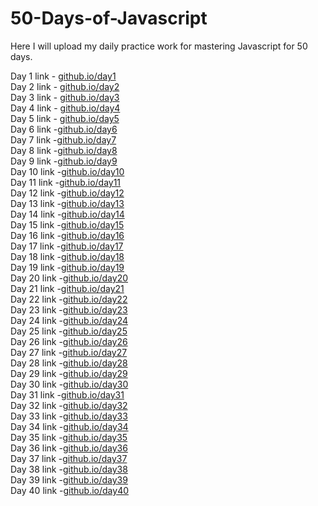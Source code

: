 # 50-Days-of-Javascript

Here I will upload my daily practice work for mastering Javascript for 50 days.

Day 1 link - [github.io/day1](https://rushigoswami.github.io/50-Days-of-Javascript/day1/)<br> Day 2
link - [github.io/day2](https://rushigoswami.github.io/50-Days-of-Javascript/day2/)<br> Day 3 link -
[github.io/day3](https://rushigoswami.github.io/50-Days-of-Javascript/day3/)<br> Day 4 link -
[github.io/day4](https://rushigoswami.github.io/50-Days-of-Javascript/day4/)<br> Day 5 link -
[github.io/day5](https://rushigoswami.github.io/50-Days-of-Javascript/day5/)<br> Day 6
link -[github.io/day6](https://rushigoswami.github.io/50-Days-of-Javascript/day6/)<br> Day 7
link -[github.io/day7](https://rushigoswami.github.io/50-Days-of-Javascript/day7/)<br> Day 8
link -[github.io/day8](https://rushigoswami.github.io/50-Days-of-Javascript/day8/)<br> Day 9
link -[github.io/day9](https://rushigoswami.github.io/50-Days-of-Javascript/day9/)<br> Day 10
link -[github.io/day10](https://rushigoswami.github.io/50-Days-of-Javascript/day10/)<br> Day 11
link -[github.io/day11](https://rushigoswami.github.io/50-Days-of-Javascript/day11/)<br> Day 12
link -[github.io/day12](https://rushigoswami.github.io/50-Days-of-Javascript/day12/)<br> Day 13
link -[github.io/day13](https://rushigoswami.github.io/50-Days-of-Javascript/day13/)<br> Day 14
link -[github.io/day14](https://rushigoswami.github.io/50-Days-of-Javascript/day14/)<br> Day 15
link -[github.io/day15](https://rushigoswami.github.io/50-Days-of-Javascript/day15/)<br> Day 16
link -[github.io/day16](https://rushigoswami.github.io/50-Days-of-Javascript/day16/)<br> Day 17
link -[github.io/day17](https://rushigoswami.github.io/50-Days-of-Javascript/day17/)<br> Day 18
link -[github.io/day18](https://rushigoswami.github.io/50-Days-of-Javascript/day18/)<br> Day 19
link -[github.io/day19](https://rushigoswami.github.io/50-Days-of-Javascript/day19/)<br> Day 20
link -[github.io/day20](https://rushigoswami.github.io/50-Days-of-Javascript/day20/)<br> Day 21
link -[github.io/day21](https://rushigoswami.github.io/50-Days-of-Javascript/day21/)<br> Day 22
link -[github.io/day22](https://rushigoswami.github.io/50-Days-of-Javascript/day22/)<br> Day 23
link -[github.io/day23](https://rushigoswami.github.io/50-Days-of-Javascript/day23/)<br> Day 24
link -[github.io/day24](https://rushigoswami.github.io/50-Days-of-Javascript/day24/)<br> Day 25
link -[github.io/day25](https://rushigoswami.github.io/50-Days-of-Javascript/day25/)<br> Day 26
link -[github.io/day26](https://rushigoswami.github.io/50-Days-of-Javascript/day26/)<br> Day 27
link -[github.io/day27](https://rushigoswami.github.io/50-Days-of-Javascript/day27/)<br> Day 28
link -[github.io/day28](https://rushigoswami.github.io/50-Days-of-Javascript/day28/)<br> Day 29
link -[github.io/day29](https://rushigoswami.github.io/50-Days-of-Javascript/day29/)<br> Day 30
link -[github.io/day30](https://rushigoswami.github.io/50-Days-of-Javascript/day30/)<br> Day 31
link -[github.io/day31](https://rushigoswami.github.io/50-Days-of-Javascript/day31/)<br> Day 32
link -[github.io/day32](https://rushigoswami.github.io/50-Days-of-Javascript/day32/)<br> Day 33
link -[github.io/day33](https://rushigoswami.github.io/50-Days-of-Javascript/day33/)<br> Day 34
link -[github.io/day34](https://rushigoswami.github.io/50-Days-of-Javascript/day34/)<br> Day 35
link -[github.io/day35](https://rushigoswami.github.io/50-Days-of-Javascript/day35/)<br> Day 36
link -[github.io/day36](https://rushigoswami.github.io/50-Days-of-Javascript/day36/)<br> Day 37
link -[github.io/day37](https://rushigoswami.github.io/50-Days-of-Javascript/day37/)<br> Day 38
link -[github.io/day38](https://rushigoswami.github.io/50-Days-of-Javascript/day38/)<br> Day 39
link -[github.io/day39](https://rushigoswami.github.io/50-Days-of-Javascript/day39/)<br> Day 40
link -[github.io/day40](https://rushigoswami.github.io/50-Days-of-Javascript/day40/)<br>
